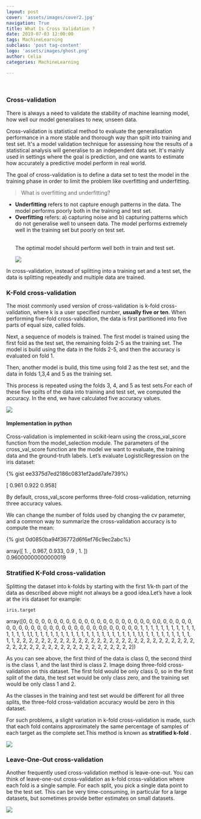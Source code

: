 ```yaml
---
layout: post
cover: 'assets/images/cover2.jpg'
navigation: True
title: What Is Cross Validation ?
date: 2019-07-03 12:00:00
tags: MachineLearning
subclass: 'post tag-content'
logo: 'assets/images/ghost.png'
author: Celia
categories: MachineLearning

---
```

<br>
<h3>Cross-validation</h3>
<p>There is always a need to validate the stability of machine learning model, how well our model generalises to new, unseen data. </p>
<p>Cross-validation is statistical method to evaluate the generalisation performance in a more stable and thorough way than spilt into training and test set. It's a model validation technique for assessing how the results of a statistical analysis will generalise to an independent data set. It's mainly used in settings where the goal is prediction, and one wants to estimate how accurately a predictive model perform in real world.</p>
<p>The goal of cross-validation is to define a data set to test the model in the training phase in order to limit the problem like overfitting and underfitting.</p>
<blockquote>
  <p>What is overfitting and underfitting?</p>
</blockquote>

<ul>
<li><b>Underfitting</b> refers to not capture enough patterns in the data. The model performs poorly both in the training and test set.</li>
<li><b>Overfitting</b> refers: a) capturing noise and b) capturing patterns which do not generalise well to unseen data. The model performs extremely well in the training set but poorly on test set.</li>
<br>
<p>The optimal model should perform well both in train and test set.</p>
<p><img src="https://user-images.githubusercontent.com/38856953/60629365-07e77300-9e28-11e9-8b2d-c540de1763c0.png" ></p>
</ul>
<p>In cross-validation, instead of splitting into a training set and a test set, the data is splitting repeatedly and multiple data are trained.</p>
<h3>K-Fold cross-validation</h3>
<p>The most commonly used version of cross-validation is k-fold cross-validation, where k is a user specified number, <b>usually five or ten</b>. When performing five-fold cross-validation, the data is first partitioned into five parts of equal size, called folds. </p>
<p>Next, a sequence of models is trained. The first model is trained using the first fold as the test set, the remaining folds 2-5 as the training set. The model is build using the data in the folds 2-5, and then the accuracy is evaluated on fold 1.</p>
<p>Then, another model is build, this time using fold 2 as the test set, and the data in folds 1,3,4 and 5 as the training set.</p>
<p>This process is repeated using the folds 3, 4, and 5 as test sets.For each of these five spilts of the data into training and test set, we computed the accuracy. In the end, we have calculated five accuracy values.</p>
<p><img src="https://user-images.githubusercontent.com/38856953/60639319-bbfef300-9e54-11e9-94e7-6885f0f475a5.png" ></p>
<h4>Implementation in python</h4>
<p>Cross-validation is implemented in scikit-learn using the cross_val_score function from the model_selection module.
The parameters of the cross_val_score function are the model we want to evaluate, the training data and the ground-truth labels. Let’s evaluate LogisticRegression on the iris dataset:</p>
{% gist ee3375d7ed2186c0831ef2add7afe739%}
<p>[ 0.961 0.922 0.958]</p>
<p>By default, cross_val_score performs three-fold cross-validation, returning three accuracy values.</p>
<p>We can change the number of folds used by changing the cv parameter, and a common way to summarize the cross-validation accuracy is to compute the mean:</p>
{% gist 0d0850ba94f36772d6f6ef76c9ec2abc%}
<p>array([ 1.   ,  0.967,  0.933,  0.9  ,  1.   ])<br>
0.96000000000000019</p>

<h3>Stratified K-Fold cross-validation</h3>
<p>Splitting the dataset into k-folds by starting with the first 1/k-th part of the data as described above might not always be a good idea.Let’s have a look at the iris dataset for example:</p>
<pre><code>iris.target</code></pre>
<p>array([0, 0, 0, 0, 0, 0, 0, 0, 0, 0, 0, 0, 0, 0, 0, 0, 0, 0, 0, 0, 0, 0,0, 0, 0, 0, 0, 0, 0, 0, 0, 0, 0, 0, 0, 0, 0, 0, 0, 0, 0, 0, 0, 0,0, 0, 0, 0, 0, 0, 1, 1, 1, 1, 1, 1, 1, 1, 1, 1, 1, 1, 1, 1, 1, 1,1, 1, 1, 1, 1, 1, 1, 1, 1, 1, 1, 1, 1, 1, 1, 1, 1, 1, 1, 1, 1, 1,1, 1, 1, 1, 1, 1, 1, 1, 1, 1, 1, 1, 2, 2, 2, 2, 2, 2, 2, 2, 2, 2, 2, 2, 2, 2, 2, 2, 2, 2, 2, 2, 2, 2, 2, 2, 2, 2, 2, 2, 2, 2, 2, 2,2, 2, 2, 2, 2, 2, 2, 2, 2, 2, 2, 2, 2, 2, 2, 2, 2, 2])</p>

<p>As you can see above, the first third of the data is class 0, the second third is the class 1, and the last third is class 2. Image doing three-fold cross-validation on this dataset. The first fold would be only class 0, so in the first split of the data, the test set would be only class zero, and the training set would be only class 1 and 2.</p>
<p>As the classes in the training and test set would be different for all three splits, the three-fold cross-validation accuracy would be zero in this dataset.</p>
<p>For such problems, a slight variation in k-fold cross-validation is made, such that each fold contains approximately the same percentage of samples of each target as the complete set.This method is known as <b>stratified k-fold </b>. </p>
<p><img src="https://user-images.githubusercontent.com/38856953/60647553-8e27a780-9e70-11e9-9f4f-1064ca101aab.png" ></p>
<h3>Leave-One-Out cross-validation</h3>
<p>Another frequently used cross-validation method is leave-one-out. You can think of leave-one-out cross-validation as k-fold cross-validation where each fold is a single sample. For each split, you pick a single data point to be the test set. This can be very time-consuming, in particular for a large datasets, but sometimes provide better estimates on small datasets. </p>
<p><img src="https://user-images.githubusercontent.com/38856953/60649126-ff1c8e80-9e73-11e9-8297-4ccb053b789d.png" ></p>
